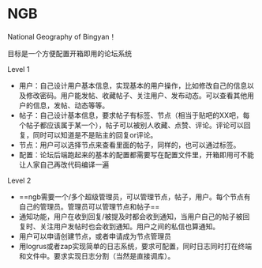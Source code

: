 # NGB

National Geography of Bingyan！

目标是一个方便配置开箱即用的论坛系统

Level 1

- 用户：自己设计用户基本信息，实现基本的用户操作，比如修改自己的信息以及修改密码。用户能发帖、收藏帖子、关注用户、发布动态。可以查看其他用户的信息，发帖、动态等等。
- 帖子：自己设计基本信息，要求帖子有标签、节点（相当于贴吧的XX吧，每个帖子都应该属于某一个），帖子可以被别人收藏、点赞、评论。评论可以回复，同时可以知道是不是贴主的回复or评论。
- 节点：用户可以选择节点来查看里面的帖子，同样的，也可以通过标签。
- 配置：论坛后端跑起来的基本的配置都需要写在配置文件里，开箱即用可不能让人家自己再改代码编译一遍

Level 2

- ==ngb需要一个/多个超级管理员，可以管理节点，帖子，用户。每个节点有自己的管理员。管理员可以管理节点和帖子==
- 通知功能，用户在收到回复/被提及时都会收到通知，当用户自己的帖子被回复时、关注用户发帖时也会收到通知。用户之间的私信也算通知。
- 用户可以申请创建节点，或者申请成为节点管理员
- 用logrus或者zap实现简单的日志系统，要求可配置，同时日志同时打在终端和文件中。要求实现日志分割（当然是直接调库）。

